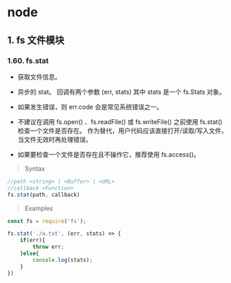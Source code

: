 # node

## 1. fs 文件模块

### 1.60. fs.stat

- 获取文件信息。

- 异步的 stat。 回调有两个参数 (err, stats) 其中 stats 是一个 fs.Stats 对象。
  
- 如果发生错误，则 err.code 会是常见系统错误之一。
  
- 不建议在调用 fs.open() 、fs.readFile() 或 fs.writeFile() 之前使用 fs.stat() 检查一个文件是否存在。 作为替代，用户代码应该直接打开/读取/写入文件，当文件无效时再处理错误。
  
- 如果要检查一个文件是否存在且不操作它，推荐使用 fs.access()。
  

> Syntax

```js
//path <string> | <Buffer> | <URL>
//callback <Function>
fs.stat(path, callback)
```

> Examples

```js
const fs = require('fs');

fs.stat('./a.txt', (err, stats) => {
    if(err){
        throw err;
    }else{
        console.log(stats);
    }
})
```
